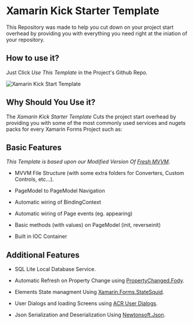 # Xamarin Kick Starter Template

This Repository was made to help you cut down on your project start overhead by providing you with everything you need right at the iniation of your repository.

## How to use it?

Just Click _Use This Template_ in the Project's Github Repo.

![Xamarin Kick Start Template](https://i.ibb.co/WFczbWN/template.png)

## Why Should You Use it?
The _Xamarin Kick Starter Template_ Cuts the project start overhead by providing you with some of the most commonly used services and nugets packs for every Xamarin Forms Project such as:

## Basic Features
_This Template is based upon our Modified Version Of [Fresh MVVM](https://github.com/rid00z/FreshMvvm)_.

* MVVM File Structure (with some extra folders for Converters, Custom Controls, etc...).

* PageModel to PageModel Navigation

* Automatic wiring of BindingContext

* Automatic wiring of Page events (eg. appearing)

* Basic methods (with values) on PageModel (init, reverseinit)

* Built in IOC Container

## Additional Features
* SQL Lite Local Database Service.

* Automatic Refresh on Property Change using  [PropertyChanged.Fody](https://github.com/Fody/PropertyChanged).

* Elements State managment Using [Xamarin.Forms.StateSquid](https://github.com/sthewissen/Xamarin.Forms.StateSquid).

* User Dialogs and loading Screens using [ACR User Dialogs](https://github.com/aritchie/userdialogs).

* Json Serialization and Deserialization Using [Newtonsoft.Json](https://www.newtonsoft.com/json).








